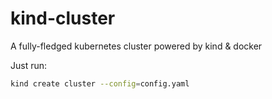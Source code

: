 # kind-cluster
A fully-fledged kubernetes cluster powered by kind &amp; docker

Just run:
```bash
kind create cluster --config=config.yaml
```